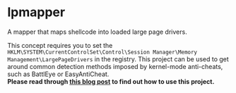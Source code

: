 # lpmapper
A mapper that maps shellcode into loaded large page drivers.

This concept requires you to set the `HKLM\SYSTEM\CurrentControlSet\Control\Session Manager\Memory Management\LargePageDrivers` in the registry. This project can be used to get around common detection methods imposed by kernel-mode anti-cheats, such as BattlEye or EasyAntiCheat.    
**Please read through [this blog post](https://vollragm.github.io/posts/abusing-large-page-drivers/) to find out how to use this project.**
